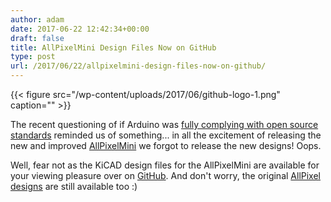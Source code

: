 ```yaml
---
author: adam
date: 2017-06-22 12:42:34+00:00
draft: false
title: AllPixelMini Design Files Now on GitHub
type: post
url: /2017/06/22/allpixelmini-design-files-now-on-github/
---
```

{{< figure src="/wp-content/uploads/2017/06/github-logo-1.png" caption="" >}}


The recent questioning of if Arduino was [fully complying with open source standards](http://hackaday.com/2017/06/19/the-arduino-foundation-whats-up/) reminded us of something... in all the excitement of releasing the new and improved [AllPixelMini](/AllPixel) we forgot to release the new designs! Oops.

Well, fear not as the KiCAD design files for the AllPixelMini are available for your viewing pleasure over on [GitHub](https://github.com/ManiacalLabs/AllPixel/tree/master/PCB/AllPixelMini). And don't worry, the original [AllPixel designs](https://github.com/ManiacalLabs/AllPixel/tree/master/PCB/AllPixel) are still available too :)
